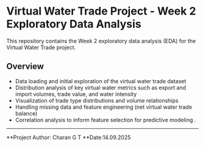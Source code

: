 # Virtual Water Trade Project - Week 2 Exploratory Data Analysis

This repository contains the Week 2 exploratory data analysis (EDA) for the Virtual Water Trade project. 

## Overview

- Data loading and initial exploration of the virtual water trade dataset
- Distribution analysis of key virtual water metrics such as export and import volumes, trade value, and water intensity
- Visualization of trade type distributions and volume relationships
- Handling missing data and feature engineering (net virtual water trade balance)
- Correlation analysis to inform feature selection for predictive modeling
.

---

**Project Author: Charan G T
**Date:14.09.2025


